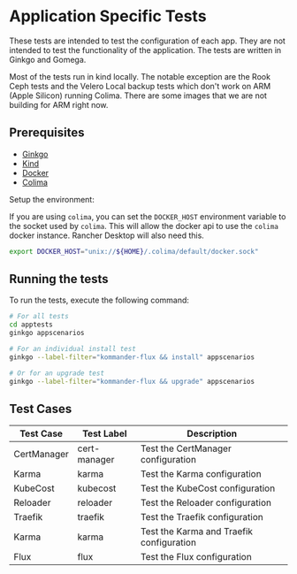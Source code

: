 # Application Specific Tests

These tests are intended to test the configuration of each app. They are not intended to test the functionality
of the application. The tests are written in Ginkgo and Gomega.

Most of the tests run in kind locally. The notable exception are the Rook Ceph tests and the Velero Local backup tests 
which don't work on ARM (Apple Silicon) running Colima. There are some images that we are not building for ARM right now.

## Prerequisites

- [Ginkgo](https://onsi.github.io/ginkgo/)
- [Kind](https://kind.sigs.k8s.io/)
- [Docker](https://www.docker.com/)
- [Colima]()

Setup the environment:

If you are using `colima`, you can set the `DOCKER_HOST` environment variable to the socket used by `colima`.
This will allow the docker api to use the `colima` docker instance. Rancher Desktop will also need this.

```bash
export DOCKER_HOST="unix://${HOME}/.colima/default/docker.sock"
```

## Running the tests

To run the tests, execute the following command:

```bash
# For all tests
cd apptests
ginkgo appscenarios

# For an individual install test
ginkgo --label-filter="kommander-flux && install" appscenarios

# Or for an upgrade test
ginkgo --label-filter="kommander-flux && upgrade" appscenarios
```

## Test Cases

| Test Case   | Test Label   | Description                               |
|-------------|--------------|-------------------------------------------|
| CertManager | cert-manager | Test the CertManager configuration        |
| Karma       | karma        | Test the Karma configuration              |
| KubeCost    | kubecost     | Test the KubeCost configuration           |
| Reloader    | reloader     | Test the Reloader configuration           |
| Traefik     | traefik      | Test the Traefik configuration            |
| Karma       | karma        | Test the Karma and Traefik configuration  |
| Flux        | flux         | Test the Flux configuration               |
